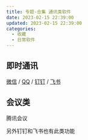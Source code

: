 ```yaml
---
title: 专题-合集 通讯类软件
date: 2023-02-15 22:39:00
updated: 2023-02-15 22:39:00
categories:
  - 收藏
  - 日常软件
---
```


## 即时通讯

[微信](https://weixin.qq.com/) / [QQ](https://im.qq.com/) / [钉钉](https://www.dingtalk.com/) / [飞书](https://www.feishu.cn/)

## 会议类

腾讯会议

另外钉钉和飞书也有此类功能
